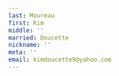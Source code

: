 ```yaml
---
last: Moureau
first: Kim
middle: ''
married: Doucette
nickname: ''
meta: ''
email: kimdoucette9@yahoo.com
---
```

